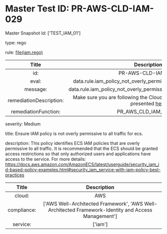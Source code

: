 



# Master Test ID: PR-AWS-CLD-IAM-029


Master Snapshot Id: ['TEST_IAM_01']

type: rego

rule: [file(iam.rego)]  
  
  
  
  

|Title|Description|
| :---: | :---: |
|id: |PR-AWS-CLD-IAM-029|
|eval: |data.rule.iam_policy_not_overly_permissive_to_all_traffic_for_ecs|
|message: |data.rule.iam_policy_not_overly_permissive_to_all_traffic_for_ecs_err|
|remediationDescription: |Make sure you are following the Cloudformation template format presented <a href='https://boto3.amazonaws.com/v1/documentation/api/latest/reference/services/iam.html#IAM.Client.list_policy_versions' target='_blank'>here</a>|
|remediationFunction: |PR_AWS_CLD_IAM_029.py|


severity: Medium

title: Ensure IAM policy is not overly permissive to all traffic for ecs.

description: This policy identifies ECS IAM policies that are overly permissive to all traffic. It is recommended that the ECS should be granted access restrictions so that only authorized users and applications have access to the service. For more details: https://docs.aws.amazon.com/AmazonECS/latest/userguide/security_iam_id-based-policy-examples.html#security_iam_service-with-iam-policy-best-practices  
  
  

|Title|Description|
| :---: | :---: |
|cloud: |AWS|
|compliance: |['AWS Well-Architected Framework', 'AWS Well-Architected Framework-Identity and Access Management']|
|service: |['iam']|



[file(iam.rego)]: https://github.com/prancer-io/prancer-compliance-test/tree/master/aws/cloud/iam.rego
